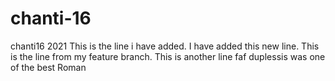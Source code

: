 # chanti-16
chanti16 2021
This is the line i have added.
I have added this new line.
This is the line from my feature branch.
This is another line
faf duplessis was one of the best
Roman
